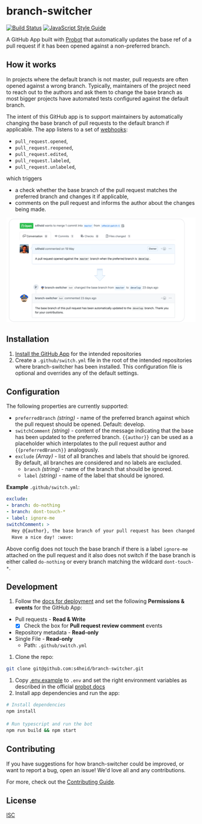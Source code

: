 # branch-switcher

[![Build Status](https://travis-ci.org/s4heid/branch-switcher.svg?branch=master)](https://travis-ci.org/s4heid/branch-switcher)
[![JavaScript Style Guide](https://img.shields.io/badge/code_style-standard-brightgreen.svg)](https://standardjs.com)

A GitHub App built with [Probot](https://github.com/probot/probot) that automatically
updates the base ref of a pull request if it has been opened against a non-preferred
branch.


## How it works

In projects where the default branch is not master, pull requests are often opened against a wrong branch. Typically, maintainers of the project need to reach out to the authors and ask them to change the base branch as most bigger projects have automated tests configured against the default branch.

The intent of this GitHub app is to support maintainers by automatically changing the base branch of pull requests to the default branch if applicable. The app listens to a set of [webhooks](https://developer.github.com/v3/activity/events/types/#pullrequestevent):

- `pull_request.opened`,
- `pull_request.reopened`,
- `pull_request.edited`,
- `pull_request.labeled`,
- `pull_request.unlabeled`,

which triggers

- a check whether the base branch of the pull request matches the preferred branch and changes it if applicable,
- comments on the pull request and informs the author about the changes being made.

![](assets/preview.png)


## Installation

1. [Install the GitHub App](https://github.com/apps/branch-switcher) for the intended repositories
1. Create a `.github/switch.yml` file in the root of the intended repositories where
branch-switcher has been installed. This configuration file is optional and overrides any of the default
settings.


## Configuration

The following properties are currently supported:

 * `preferredBranch` *(string)* - name of the preferred branch against which the
   pull request should be opened. Default: develop.
 * `switchComment` *(string)* - content of the message indicating that the base
   has been updated to the preferred branch. `{{author}}` can be used as a placeholder
   which interpolates to the pull request author and `{{preferredBranch}}` analogously.
 * `exclude` *(Array)* - list of all branches and labels that should be ignored.
   By default, all branches are considered and no labels are excluded.
   - `branch` *(string)* - name of the branch that should be ignored.
   - `label` *(string)* - name of the label that should be ignored.

**Example** `.github/switch.yml`:

```yaml
exclude:
- branch: do-nothing
- branch: dont-touch-*
- label: ignore-me
switchComment: >
  Hey @{author}, the base branch of your pull request has been changed.
  Have a nice day! :wave:
```

Above config does not touch the base branch if there is a label `ignore-me` attached
on the pull request and it also does not switch if the base branch is either called
`do-nothing` or every branch matching the wildcard `dont-touch-*`.


## Development

1. Follow the [docs for deployment](https://probot.github.io/docs/deployment) and
set the following **Permissions & events** for the GitHub App:

  - Pull requests - **Read & Write**
    - [x] Check the box for **Pull request review comment** events
  - Repository metadata - **Read-only**
  - Single File - **Read-only**
    - Path: `.github/switch.yml`
1. Clone the repo:
  ```sh
  git clone git@github.com:s4heid/branch-switcher.git
  ```
1. Copy [.env.example](.env.example) to `.env` and set the right environment variables as described in the official [probot docs](https://probot.github.io/docs/configuration)
1. Install app dependencies and run the app:
  ```sh
  # Install dependencies
  npm install

  # Run typescript and run the bot
  npm run build && npm start
  ```


## Contributing

If you have suggestions for how branch-switcher could be improved, or want to report a bug, open an issue! We'd love all and any contributions.

For more, check out the [Contributing Guide](CONTRIBUTING.md).


## License

[ISC](LICENSE)
